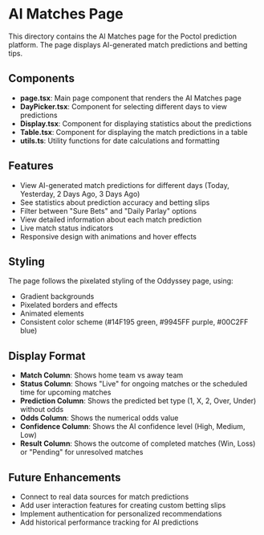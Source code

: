 # AI Matches Page

This directory contains the AI Matches page for the Poctol prediction platform. The page displays AI-generated match predictions and betting tips.

## Components

- **page.tsx**: Main page component that renders the AI Matches page
- **DayPicker.tsx**: Component for selecting different days to view predictions
- **Display.tsx**: Component for displaying statistics about the predictions
- **Table.tsx**: Component for displaying the match predictions in a table
- **utils.ts**: Utility functions for date calculations and formatting

## Features

- View AI-generated match predictions for different days (Today, Yesterday, 2 Days Ago, 3 Days Ago)
- See statistics about prediction accuracy and betting slips
- Filter between "Sure Bets" and "Daily Parlay" options
- View detailed information about each match prediction
- Live match status indicators
- Responsive design with animations and hover effects

## Styling

The page follows the pixelated styling of the Oddyssey page, using:
- Gradient backgrounds
- Pixelated borders and effects
- Animated elements
- Consistent color scheme (#14F195 green, #9945FF purple, #00C2FF blue)

## Display Format

- **Match Column**: Shows home team vs away team
- **Status Column**: Shows "Live" for ongoing matches or the scheduled time for upcoming matches
- **Prediction Column**: Shows the predicted bet type (1, X, 2, Over, Under) without odds
- **Odds Column**: Shows the numerical odds value
- **Confidence Column**: Shows the AI confidence level (High, Medium, Low)
- **Result Column**: Shows the outcome of completed matches (Win, Loss) or "Pending" for unresolved matches

## Future Enhancements

- Connect to real data sources for match predictions
- Add user interaction features for creating custom betting slips
- Implement authentication for personalized recommendations
- Add historical performance tracking for AI predictions 